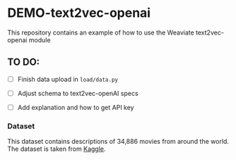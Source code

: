 # DEMO-text2vec-openai
This repository contains an example of how to use the Weaviate text2vec-openai module


## TO DO:

- [ ] Finish data upload in `load/data.py`
- [ ] Adjust schema to text2vec-openAI specs
- [ ] Add explanation and how to get API key


### Dataset
This dataset contains descriptions of 34,886 movies from around the world. The dataset is taken from [Kaggle](https://www.kaggle.com/jrobischon/wikipedia-movie-plots).